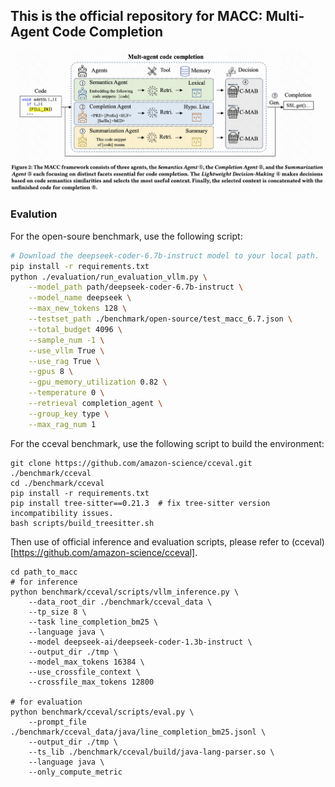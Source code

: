 ## This is the official repository for MACC: Multi-Agent Code Completion

<p align="center">
<img src="samples/framework.png" alt="results" width="800" height="auto">
</p>


### Evalution
For the open-soure benchmark, use the following script:
```bash
# Download the deepseek-coder-6.7b-instruct model to your local path.
pip install -r requirements.txt
python ./evaluation/run_evaluation_vllm.py \
    --model_path path/deepseek-coder-6.7b-instruct \
    --model_name deepseek \
    --max_new_tokens 128 \
    --testset_path ./benchmark/open-source/test_macc_6.7.json \
    --total_budget 4096 \
    --sample_num -1 \
    --use_vllm True \
    --use_rag True \
    --gpus 8 \
    --gpu_memory_utilization 0.82 \
    --temperature 0 \
    --retrieval completion_agent \
    --group_key type \
    --max_rag_num 1
```

For the cceval benchmark, use the following script to build the environment:
```
git clone https://github.com/amazon-science/cceval.git ./benchmark/cceval
cd ./benchmark/cceval
pip install -r requirements.txt
pip install tree-sitter==0.21.3  # fix tree-sitter version incompatibility issues.
bash scripts/build_treesitter.sh
```
Then use of official inference and evaluation scripts, please refer to (cceval)[https://github.com/amazon-science/cceval].
```
cd path_to_macc
# for inference
python benchmark/cceval/scripts/vllm_inference.py \
	--data_root_dir ./benchmark/cceval_data \
    --tp_size 8 \
    --task line_completion_bm25 \
    --language java \
    --model deepseek-ai/deepseek-coder-1.3b-instruct \
    --output_dir ./tmp \
    --model_max_tokens 16384 \
    --use_crossfile_context \
    --crossfile_max_tokens 12800

# for evaluation
python benchmark/cceval/scripts/eval.py \
    --prompt_file ./benchmark/cceval_data/java/line_completion_bm25.jsonl \
    --output_dir ./tmp \
    --ts_lib ./benchmark/cceval/build/java-lang-parser.so \
    --language java \
    --only_compute_metric
```